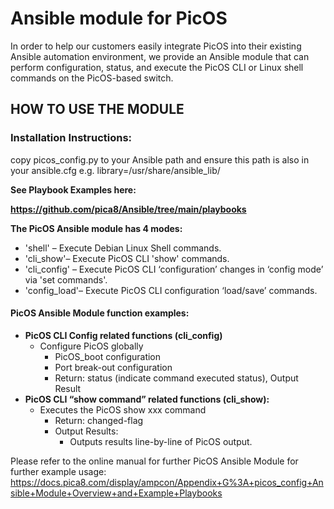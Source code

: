 # Ansible module for PicOS

In order to help our customers easily integrate PicOS into their existing Ansible automation environment, we provide an Ansible module that can perform configuration, status, and execute the PicOS CLI or Linux shell commands on the PicOS-based switch.

## HOW TO USE THE MODULE
### Installation Instructions:

copy picos_config.py to your Ansible path and ensure this path is also in your ansible.cfg e.g. library=/usr/share/ansible_lib/

**See Playbook Examples here:**

**https://github.com/pica8/Ansible/tree/main/playbooks**

**The PicOS Ansible module has 4 modes:**
  - 'shell' – Execute Debian Linux Shell commands.
  - 'cli_show'– Execute PicOS CLI 'show' commands.
  - 'cli_config' – Execute PicOS CLI ‘configuration’ changes in ‘config mode’ via 'set commands'.
  - 'config_load'– Execute PicOS CLI configuration ‘load/save’ commands.

#### PicOS Ansible Module function examples:
- **PicOS CLI Config related functions (cli_config)**
  - Configure PicOS globally
    - PicOS_boot configuration
    - Port break-out configuration
    - Return: status (indicate command executed status), Output Result
- **PicOS CLI “show command” related functions (cli_show):**
  - Executes the PicOS show xxx command
    - Return: changed-flag
    - Output Results:
      - Outputs results line-by-line of PicOS output.
 
Please refer to the online manual for further PicOS Ansible Module for further example usage: https://docs.pica8.com/display/ampcon/Appendix+G%3A+picos_config+Ansible+Module+Overview+and+Example+Playbooks
